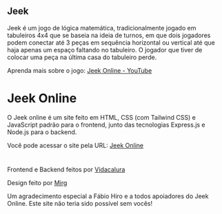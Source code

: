 ## Jeek

Jeek é um jogo de lógica matemática, tradicionalmente jogado em tabuleiros 4x4
que se baseia na ideia de turnos, em que dois jogadores podem conectar até 3
peças em sequência horizontal ou vertical até que haja apenas um espaço faltando 
no tabuleiro. O jogador que tiver de colocar uma peça na última casa do tabuleiro perde.


Aprenda mais sobre o jogo: <a href="https://www.youtube.com/channel/UCgKpJ2iuC_ew9ZLVVkQEEnw"> Jeek Online - YouTube </a>

# Jeek Online

O Jeek online é um site feito em HTML, CSS (com Tailwind CSS) e JavaScript padrão para o frontend,
junto das tecnologias Express.js e Node.js para o backend.


Você pode acessar o site pela URL: <a href="https://jeek-online.up.railway.app/"> Jeek Online </a>

#

Frontend e Backend feitos por <a href="https://github.com/vidacalura"> Vidacalura </a>


Design feito por <a href="https://www.instagram.com/caiafa.borges/"> Mirg </a>


Um agradecimento especial a Fábio Hiro e a todos apoiadores do Jeek Online. Este site não teria sido possível sem vocês!